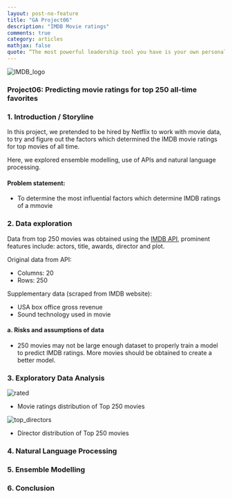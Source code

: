 ```yaml
---
layout: post-no-feature
title: "GA Project06"
description: "IMDB Movie ratings"
comments: true
category: articles
mathjax: false
quote: “The most powerful leadership tool you have is your own personal example." - John Wooden
---
```




![IMDB_logo]({{site-url}}/images/logo-IMDB.jpg)


### Project06: Predicting movie ratings for top 250 all-time favorites

### 1. Introduction / Storyline

In this project, we pretended to be hired by Netflix to work with movie data, to try and figure out the factors which determined the IMDB movie ratings for top movies of all time. 

Here, we explored ensemble modelling, use of APIs and natural language processing.

#### Problem statement:

- To determine the most influential factors which determine IMDB ratings of a mmovie

### 2. Data exploration

Data from top 250 movies was obtained using the [IMDB API](https://www.omdbapi.com/), prominent features include: actors, title, awards, director and plot.

Original data from API:
- Columns: 20
- Rows: 250

Supplementary data (scraped from IMDB website):
- USA box office gross revenue
- Sound technology used in movie

#### a. Risks and assumptions of data

- 250 movies may not be large enough dataset to properly train a model to predict IMDB ratings. More movies should be obtained to create a better model.

### 3. Exploratory Data Analysis

![rated]({{site-url}}/images/proj6_movies_by_ratings.png)

- Movie ratings distribution of Top 250 movies

![top_directors]({{site-url}}/images/proj6_top_directors.png)

- Director distribution of Top 250 movies

### 4. Natural Language Processing



### 5. Ensemble Modelling




### 6. Conclusion

